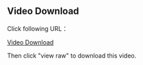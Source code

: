## Video Download 

Click following URL：

[Video Download](https://github.com/TianhuaGao/Simulation/blob/main/test.mp4)

Then click "view raw" to download this video.
